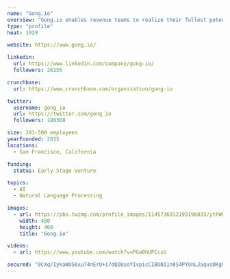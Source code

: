 ```yaml
---
name: "Gong.io"
overview: "Gong.io enables revenue teams to realize their fullest potential by unveiling customer reality."
type: "profile"
heat: 1029

website: https://www.gong.io/

linkedin:
  url: https://www.linkedin.com/company/gong-io/
  followers: 26155

crunchbase:
  url: https://www.crunchbase.com/organization/gong-io

twitter:
  username: gong_io
  url: https://twitter.com/gong_io
  followers: 180308

size: 201-500 employees
yearFounded: 2015
locations:
  - San Francisco, California

funding:
  status: Early Stage Venture

topics:
  - AI
  - Natural Language Processing

images:
  - url: https://pbs.twimg.com/profile_images/1145736912193196033/ytFWK30j_400x400.png
    width: 400
    height: 400
    title: "Gong.io"

videos:
  - url: https://www.youtube.com/watch?v=PGaBhUPCcxU

secured: "0CXq/IykaWU56xu74nErO+i7dQOUsoYIvpicCIBON11n0S4PYUnLJaqusDKghBZfBkK0cqyVQXTqjzr0XI10bLMVt5EVjL7O6ZctzxEe+KtByJUYggTGFidxRBApWCHS0K6jHEcGRLoZWjpEgTfdTKCF0mSqXvOrHHLcD68WeuSCN5Ry9jx2aM3nWn91A2ectIG8vnDQ/1M9d9fDV+HNdXbojdFP7YtfPak0tspKrVi0xpGPJ8yzjzjM+S1tUmtG4VNJvZgKF1eXIuOz6TCNjR+zmb5IoIbLw5C9c4iYDHJcMDkL/tZE6nS7YFH2d9I4;6yRfILj2XlYwip8LXFCmiw=="
---
```


